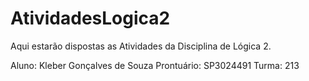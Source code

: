 # AtividadesLogica2
Aqui estarão dispostas as Atividades da Disciplina de Lógica 2.

Aluno: Kleber Gonçalves de Souza
Prontuário: SP3024491
Turma: 213
